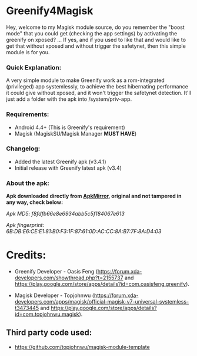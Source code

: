 # Greenify4Magisk

Hey, welcome to my Magisk module source, do you remember the "boost mode" that you could get (checking the app settings) by activating the greenify on xposed? ... If yes, and if you used to like that and would like to get that without xposed and without trigger the safetynet, then this simple module is for you.

### Quick Explanation:
A very simple module to make Greenify work as a rom-integrated (privileged) app systemlessly, to achieve the best hibernating performance it could give without xposed, and it won't trigger the safetynet detection. It'll just add a folder with the apk into /system/priv-app.

### Requirements:
* Android 4.4+ (This is Greenify's requirement)
* Magisk (MagiskSU/Magisk Manager **MUST HAVE**)

### Changelog:
- Added the latest Greenify apk (v3.4.1)
- Initial release with Greenify latest apk (v3.4)

### About the apk:
**Apk downloaded directly from [ApkMirror](http://www.apkmirror.com/apk/oasis-feng/greenify/ "Greenify's apkmirror page"), original and not tampered in any way, check below:**

_Apk MD5: f8fdfb66e8e6934abb5c5f184067e613_

_Apk fingerprint: 6B:DB:E6:CE:E1:81:B0:F3:1F:87:61:0D:AC:CC:8A:B7:7F:8A:D4:03_

# Credits:
* Greenify Developer - Oasis Feng (https://forum.xda-developers.com/showthread.php?t=2155737 and https://play.google.com/store/apps/details?id=com.oasisfeng.greenify).

* Magisk Developer - Topjohnwu (https://forum.xda-developers.com/apps/magisk/official-magisk-v7-universal-systemless-t3473445 and https://play.google.com/store/apps/details?id=com.topjohnwu.magisk).

## Third party code used:
* https://github.com/topjohnwu/magisk-module-template

